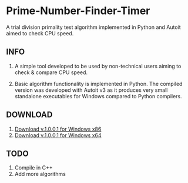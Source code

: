 # Prime-Number-Finder-Timer
A trial division primality test algorithm implemented in Python and Autoit aimed to check CPU speed.

## INFO
1. A simple tool developed to be used by non-technical users aiming to check & compare CPU speed.

2. Basic algorithm functionality is implemented in Python.
The compiled version was developed with Autoit v3 as it produces very small standalone executables for Windows compared to Python compilers.

## DOWNLOAD
1. [Download v.1.0.0.1 for Windows x86](https://github.com/liagason/Prime-Number-Finder-Timer/blob/master/pnft.exe "Prime Number Finder Timer x86")
2. [Download v.1.0.0.1 for Windows x64](https://github.com/liagason/Prime-Number-Finder-Timer/blob/master/pnft_x64.exe "Prime Number Finder Timer x64")

## TODO
1. Compile in C++
2. Add more algorithms
